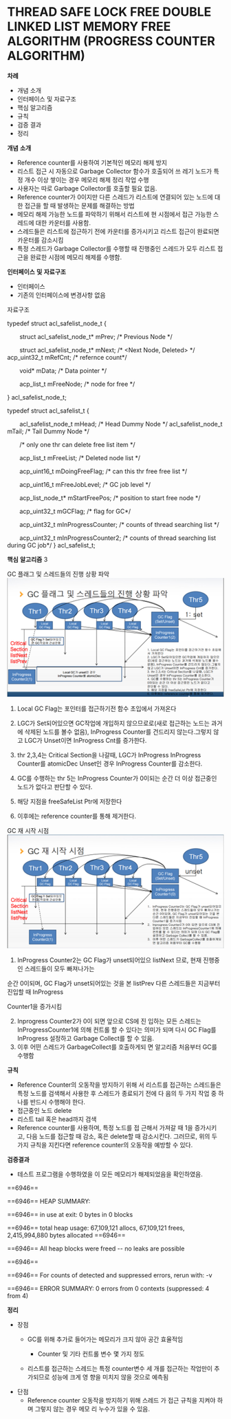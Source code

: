 # THREAD SAFE LOCK FREE DOUBLE LINKED LIST MEMORY FREE ALGORITHM (PROGRESS COUNTER  ALGORITHM) 



**차례** 

- 개념 소개 
- 인터페이스 및 자료구조 
- 핵심 알고리즘 
- 규칙 
- 검증 결과 
- 정리 

**개념** **소개** 

- Reference counter를 사용하여 기본적인 메모리 해제 방지 
- 리스트 접근 시 자동으로 Garbage Collector 함수가 호출되어 쓰 레기 노드가 특정 개수 이상 쌓이는 경우 메모리 해제 정리 작업 수행 
- 사용자는 따로 Garbage Collector를 호출할 필요 없음.  
- Reference counter가 0이지만 다른 스레드가 리스트에 연결되어 있는 노드에 대한 접근을 할 때 발생하는 문제를 해결하는 방법 
- 메모리 해제 가능한 노드를 파악하기 위해서 리스트에 현 시점에서 접근 가능한 스레드에 대한 카운터를 사용함.  
- 스레드들은 리스트에 접근하기 전에 카운터를 증가시키고 리스트 접근이 완료되면 카운터를 감소시킴 
- 특정 스레드가 Garbage Collector를 수행할 때 진행중인 스레드가 모두 리스트 접근을 완료한 시점에 메모리 해제를 수행함. 

**인터페이스** **및** **자료구조** 

- 인터페이스
- 기존의 인터페이스에 변경사항 없음 

자료구조 

typedef struct acl\_safelist\_node\_t { 

`    `struct acl\_safelist\_node\_t\*     mPrev;      /\* Previous Node \*/

`    `struct acl\_safelist\_node\_t\*     mNext;      /\* <Next Node, Deleted> \*/     acp\_uint32\_t                    mRefCnt;    /\* refernce count\*/ 

`    `void\*                           mData;      /\* Data pointer \*/

`    `acp\_list\_t                      mFreeNode;  /\* node for free \*/

} acl\_safelist\_node\_t; 

typedef struct acl\_safelist\_t { 

`    `acl\_safelist\_node\_t         mHead;           /\* Head Dummy Node \*/     acl\_safelist\_node\_t         mTail;           /\* Tail Dummy Node \*/

`    `/\* only one thr can delete free list item \*/

`    `acp\_list\_t                  mFreeList;       /\* Deleted node list \*/

`    `acp\_uint16\_t                mDoingFreeFlag;  /\* can this thr free free list \*/ 

`    `acp\_uint16\_t                mFreeJobLevel;   /\* GC job level \*/

`    `acp\_list\_node\_t\*           mStartFreePos;   /\* position to start free node \*/

`    `acp\_uint32\_t                mGCFlag;         /\* flag for GC\*/

`    `acp\_uint32\_t                mInProgressCounter; /\* counts of thread searching list \*/

`    `acp\_uint32\_t                mInProgressCounter2; /\* counts of thread searching list  during GC job\*/ } acl\_safelist\_t; 

**핵심** **알고리즘** 3 

GC 플래그 및 스레드들의 진행 상황 파악  ![](Aspose.Words.198bad08-cb4f-41bc-9e33-4e68117472d6.002.png)[](Aspose.Words.198bad08-cb4f-41bc-9e33-4e68117472d6.003.png)

1. Local GC Flag는 포인터를 접근하기전 함수 초입에서 가져온다 
2. LGC가 Set되어있으면 GC작업에 개입하지 않으므로로(새로 접근하는 노드는 과거에 삭제된 노드를 볼수 없음), InProgress Counter를 건드리지 않는다.그렇지 않고 LGC가 Unset이면 InProgress Cnt를 증가한다. 
3. thr 2,3,4는 Critical Section을 나갈때, LGC가 InProgress  InProgress Counter를 atomicDec  Unset인 경우 InProgress Counter를 감소한다.  
4. GC를 수행하는 thr 5는 InProgress Counter가  0이되는 순간 더 이상 접근중인 노드가 없다고  판단할 수 있다.  


5. 해당 지점을 freeSafeList Ptr에 저장한다 
6. 이후에는 reference counter를 통해 제거한다. 

GC 재 시작 시점  ![](Aspose.Words.198bad08-cb4f-41bc-9e33-4e68117472d6.005.png)

1. InProgress Counter2는 GC Flag가 unset되어있으 listNext  므로, 현재 진행중인 스레드들이 모두 빠져나가는

순간 0이되며, GC Flag가 unset되어있는 것을 본 listPrev  다른 스레드들은 지금부터 진입할 때 InProgress 

Counter1을 증가시킴 

2. Inprogress Counter2가 0이 되면 앞으로 CS에 진 입하는 모든 스레드는 InProgressCounter1에 의해 컨트롤 할 수 있다는 의미가 되며 다시 GC Flag를 InProgress  설정하고 Garbage Collect를 할 수 있음.  
3. 이후 어떤 스레드가 GarbageCollect를 호출하게되 면 알고리즘 처음부터 GC를 수행함  

**규칙** 

- Reference Counter의 오동작을 방지하기 위해 서 리스트를 접근하는 스레드들은 특정 노드를 검색해서 사용한 후 스레드가 종료되기 전에 다 음의 두 가지 작업 중 하나를 반드시 수행해야 한다.  
- 접근중인 노드 delete  
- 리스트 tail 혹은 head까지 검색 
- Reference counter를 사용하며, 특정 노드를 접 근해서 가져갈 때 1을 증가시키고, 다음 노드를 접근할 때 감소, 혹은 delete할 때 감소시킨다. 그러므로, 위의 두 가지 규칙을 지킨다면 reference counter의 오동작을 예방할 수 있다. 


**검증결과** 


- 테스트 프로그램을 수행하였을 이 모든 메모리가 해제되었음을 확인하였음. 


==6946== 

==6946== HEAP SUMMARY: 

==6946==     in use at exit: 0 bytes in 0 blocks

==6946==   total heap usage: 67,109,121 allocs, 67,109,121 frees, 2,415,994,880 bytes allocated ==6946== 

==6946== All heap blocks were freed -- no leaks are possible

==6946== 

==6946== For counts of detected and suppressed errors, rerun with: -v 

==6946== ERROR SUMMARY: 0 errors from 0 contexts (suppressed: 4 from 4)

**정리** 

- 장점  
  - GC를 위해 추가로 들어가는 메모리가 크지 않아 공간 효율적임 
    - Counter 및 기타 컨트롤 변수 몇 가지 정도 

  - 리스트를 접근하는 스레드는 특정 counter변수 세 개를 접근하는 작업만이 추가되므로 성능에 크게 영 향을 미치지 않을 것으로 예측됨 
- 단점 
  - Reference counter 오동작을 방지하기 위해 스레드 가 접근 규칙을 지켜야 하며 그렇지 않는 경우 메모 리 누수가 있을 수 있음. 



